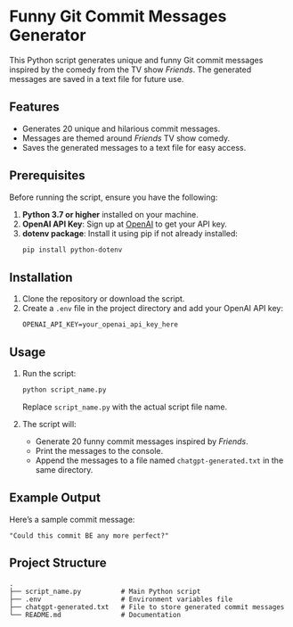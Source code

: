 # Funny Git Commit Messages Generator

This Python script generates unique and funny Git commit messages inspired by the comedy from the TV show *Friends*. The generated messages are saved in a text file for future use.

## Features
- Generates 20 unique and hilarious commit messages.
- Messages are themed around *Friends* TV show comedy.
- Saves the generated messages to a text file for easy access.


## Prerequisites

Before running the script, ensure you have the following:

1. **Python 3.7 or higher** installed on your machine.
2. **OpenAI API Key**: Sign up at [OpenAI](https://openai.com/) to get your API key.
3. **dotenv package**: Install it using pip if not already installed:
   ```bash
   pip install python-dotenv
   ```

## Installation

1. Clone the repository or download the script.
2. Create a `.env` file in the project directory and add your OpenAI API key:
   ```env
   OPENAI_API_KEY=your_openai_api_key_here
   ```

## Usage

1. Run the script:
   ```bash
   python script_name.py
   ```
   Replace `script_name.py` with the actual script file name.

2. The script will:
   - Generate 20 funny commit messages inspired by *Friends*.
   - Print the messages to the console.
   - Append the messages to a file named `chatgpt-generated.txt` in the same directory.

## Example Output
Here’s a sample commit message:
```plaintext
"Could this commit BE any more perfect?"
```

## Project Structure
```
.
├── script_name.py          # Main Python script
├── .env                    # Environment variables file
├── chatgpt-generated.txt   # File to store generated commit messages
└── README.md               # Documentation
```
